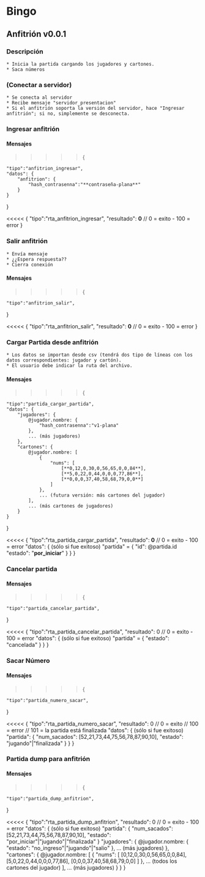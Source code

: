 # Bingo

## Anfitrión v0.0.1

### Descripción

    * Inicia la partida cargando los jugadores y cartones.
    * Saca números

### (Conectar a servidor)

    * Se conecta al servidor
    * Recibe mensaje "servidor_presentacion"
    * Si el anfitrión soporta la versión del servidor, hace "Ingresar anfitrión"; si no, simplemente se desconecta.

### Ingresar anfitrión

#### Mensajes

> > > > > {

    "tipo":"anfitrion_ingresar",
    "datos": {
        "anfitrion": {
            "hash_contrasenna":"**contraseña-plana**"
        }
    }

}

<<<<< {
"tipo":"rta_anfitrion_ingresar",
"resultado": **0** // 0 = exito - 100 = error
}

### Salir anfitrión

    * Envía mensaje
    * ¿¿Espera respuesta??
    * Cierra conexión

#### Mensajes

> > > > > {

    "tipo":"anfitrion_salir",

}

<<<<< {
"tipo":"rta_anfitrion_salir",
"resultado": **0** // 0 = exito - 100 = error
}

### Cargar Partida desde anfitrión

    * Los datos se importan desde csv (tendrá dos tipo de líneas con los datos correspondientes: jugador y cartón).
    * El usuario debe indicar la ruta del archivo.

#### Mensajes

> > > > > {

    "tipo":"partida_cargar_partida",
    "datos": {
        "jugadores": {
            @jugador.nombre: {
                "hash_contrasenna":"v1-plana"
            },
            ... (más jugadores)
        },
        "cartones": {
            @jugador.nombre: [
                {
                    "nums": [
                        [**0,12,0,30,0,56,65,0,0,84**],
                        [**5,0,22,0,44,0,0,0,77,86**],
                        [**0,0,0,37,40,58,68,79,0,0**]
                    ]
                },
                ... (futura versión: más cartones del jugador)
            ],
            ... (más cartones de jugadores)
        }
    }

}

<<<<< {
"tipo":"rta_partida_cargar_partida",
"resultado": **0** // 0 = exito - 100 = error
"datos": { (sólo si fue exitoso)
"partida" = {
"id": @partida.id
"estado": "**por_iniciar**"
}
}
}

### Cancelar partida

#### Mensajes

> > > > > {

    "tipo":"partida_cancelar_partida",

}

<<<<< {
"tipo":"rta_partida_cancelar_partida",
"resultado": 0 // 0 = exito - 100 = error
"datos": { (sólo si fue exitoso)
"partida" = {
"estado": "cancelada"
}
}
}

### Sacar Número

#### Mensajes

> > > > > {

    "tipo":"partida_numero_sacar",

}

<<<<< {
"tipo":"rta_partida_numero_sacar",
"resultado": 0 // 0 = exito
// 100 = error
// 101 = la partida está finalizada
"datos": { (sólo si fue exitoso)
"partida": {
"num_sacados": [52,21,73,44,75,56,78,87,90,10],
"estado": "jugando"|"finalizada"
}
}
}

### Partida dump para anfitrión

#### Mensajes

> > > > > {

    "tipo":"partida_dump_anfitrion",

}

<<<<< {
"tipo":"rta_partida_dump_anfitrion",
"resultado": 0 // 0 = exito - 100 = error
"datos": { (sólo si fue exitoso)
"partida": {
"num_sacados": [52,21,73,44,75,56,78,87,90,10],
"estado": "por_iniciar"|"jugando"|"finalizada"
}
"jugadores": {
@jugador.nombre: {
"estado": "no_ingreso"|"jugando"|"salio"
},
... (más jugadores)
},
"cartones": {
@jugador.nombre: [
{
"nums": [
[0,12,0,30,0,56,65,0,0,84],
[5,0,22,0,44,0,0,0,77,86],
[0,0,0,37,40,58,68,79,0,0]
]
},
... (todos los cartones del jugador)
],
... (más jugadores)
}
}
}

